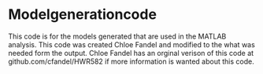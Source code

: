 # Modelgenerationcode
This code is for the models generated that are used in the MATLAB analysis.
This code was created Chloe Fandel and modified to the what was needed form the output.
Chloe Fandel has an orginal verison of this code at github.com/cfandel/HWR582 if more
information is wanted about this code. 